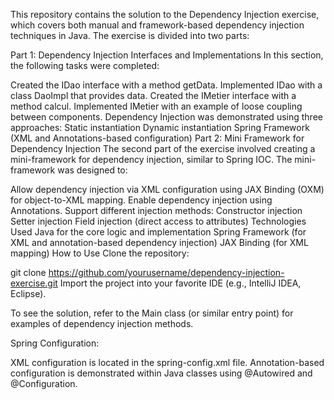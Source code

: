 This repository contains the solution to the Dependency Injection exercise, which covers both manual and framework-based dependency injection techniques in Java. The exercise is divided into two parts:

Part 1: Dependency Injection Interfaces and Implementations
In this section, the following tasks were completed:

Created the IDao interface with a method getData.
Implemented IDao with a class DaoImpl that provides data.
Created the IMetier interface with a method calcul.
Implemented IMetier with an example of loose coupling between components.
Dependency Injection was demonstrated using three approaches:
Static instantiation
Dynamic instantiation
Spring Framework (XML and Annotations-based configuration)
Part 2: Mini Framework for Dependency Injection
The second part of the exercise involved creating a mini-framework for dependency injection, similar to Spring IOC. The mini-framework was designed to:

Allow dependency injection via XML configuration using JAX Binding (OXM) for object-to-XML mapping.
Enable dependency injection using Annotations.
Support different injection methods:
Constructor injection
Setter injection
Field injection (direct access to attributes)
Technologies Used
Java for the core logic and implementation
Spring Framework (for XML and annotation-based dependency injection)
JAX Binding (for XML mapping)
How to Use
Clone the repository:


git clone https://github.com/yourusername/dependency-injection-exercise.git
Import the project into your favorite IDE (e.g., IntelliJ IDEA, Eclipse).

To see the solution, refer to the Main class (or similar entry point) for examples of dependency injection methods.

Spring Configuration:

XML configuration is located in the spring-config.xml file.
Annotation-based configuration is demonstrated within Java classes using @Autowired and @Configuration.
